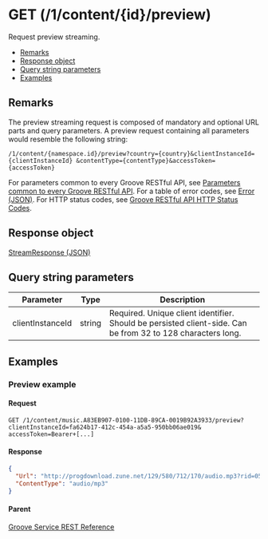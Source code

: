 # GET (/1/content/{id}/preview)
Request preview streaming.

-   [Remarks](#remarks)
-   [Response object](#response-object)
-   [Query string parameters](#query-string-parameters)
-   [Examples](#examples)

## Remarks
The preview streaming request is composed of mandatory and optional URL parts and query parameters. A preview request containing all parameters would resemble the following string:
```http
/1/content/{namespace.id}/preview?country={country}&clientInstanceId={clientInstanceId} &contentType={contentType}&accessToken={accessToken}
```

For parameters common to every Groove RESTful API, see [Parameters common to every Groove RESTful API](CommonParameters.md). For a table of error codes, see [Error (JSON)](JSON_Error.md). For HTTP status codes, see [Groove RESTful API HTTP Status Codes](HTTPStatusCodes.md).

## Response object
[StreamResponse (JSON)](JSON_StreamResponse.md)

## Query string parameters
| **Parameter**    | **Type** | **Description**                                                                                             |
|------------------|----------|-------------------------------------------------------------------------------------------------------------|
| clientInstanceId | string   | Required. Unique client identifier. Should be persisted client-side. Can be from 32 to 128 characters long. |

## Examples
### Preview example
#### Request
```http
GET /1/content/music.A83EB907-0100-11DB-89CA-0019B92A3933/preview?clientInstanceId=fa624b17-412c-454a-a5a5-950bb06ae019&
accessToken=Bearer+[...]
```

#### Response
```json
{
  "Url": "http://progdownload.zune.net/129/580/712/170/audio.mp3?rid=052d12ef-2084-45c4-9f02-c552ef834463_i2_en-US_music_asset_location",
  "ContentType": "audio/mp3"
}
```

#### Parent
[Groove Service REST Reference](overview.md)
